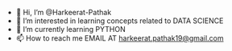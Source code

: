 - 👋 Hi, I’m @Harkeerat-Pathak
- 👀 I’m interested in learning concepts related to DATA SCIENCE
- 🌱 I’m currently learning PYTHON
- 📫 How to reach me EMAIL AT harkeerat.pathak19@gmail.com

<!---
Harkeerat-Pathak/Harkeerat-Pathak is a ✨ special ✨ repository because its `README.md` (this file) appears on your GitHub profile.
You can click the Preview link to take a look at your changes.
--->
